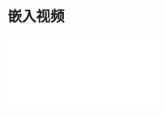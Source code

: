 # 嵌入视频

<iframe
  src="//player.bilibili.com/player.html?isOutside=true&aid=342317106&bvid=BV1w94y1U73y&cid=741097608&p=1&autoplay=0"
  scrolling="no"
  border="0"
  frameborder="no"
  framespacing="0"
  allowfullscreen="true"
  class="w-full h-110">
</iframe>
